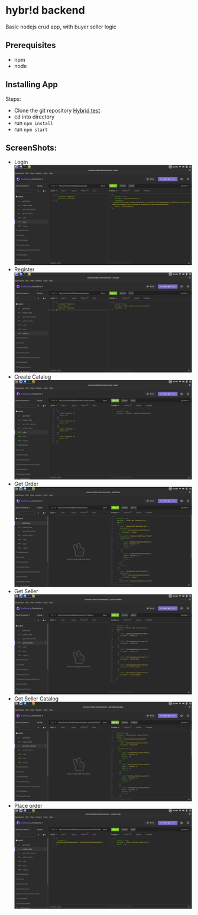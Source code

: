 # hybr!d backend
Basic nodejs crud app, with buyer seller logic

## Prerequisites

- npm
- node

## Installing App

Steps:
- Clone the git repository [Hybrid test](https://github.com/staz6/hybrid-backend-test)
- cd into directory
- run `npm install`
- run `npm start`

## ScreenShots:
- Login
![Login](./assets/login.png)
- Register
![Register](./assets/register.png)
- Create Catalog
![Register](./assets/create-catalog.png)
- Get Order
![Register](./assets/get-orders.png)
- Get Seller
![Register](./assets/get-sellers.png)
- Get Seller Catalog
![Register](./assets/get-seller-catalog.png)
- Place order
![Register](./assets/create-order.png)


